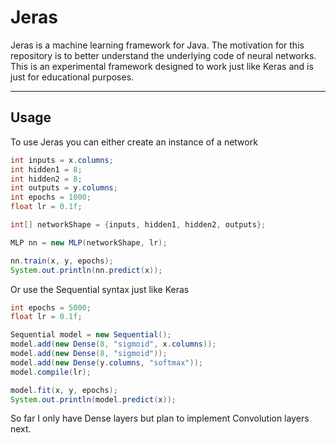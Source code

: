 # Jeras
Jeras is a machine learning framework for Java. The motivation for this repository is to better understand the underlying code of neural networks. This is an experimental framework designed to work just like Keras and is just for educational purposes.   
   
---   
   
## Usage
To use Jeras you can either create an instance of a network
```Java
int inputs = x.columns;
int hidden1 = 8;
int hidden2 = 8;
int outputs = y.columns;
int epochs = 1000;
float lr = 0.1f;

int[] networkShape = {inputs, hidden1, hidden2, outputs};

MLP nn = new MLP(networkShape, lr);

nn.train(x, y, epochs);
System.out.println(nn.predict(x));
```
   
Or use the Sequential syntax just like Keras  
```Java
int epochs = 5000;
float lr = 0.1f;

Sequential model = new Sequential();
model.add(new Dense(8, "sigmoid", x.columns));
model.add(new Dense(8, "sigmoid"));
model.add(new Dense(y.columns, "softmax"));
model.compile(lr);

model.fit(x, y, epochs);
System.out.println(model.predict(x));
```

So far I only have Dense layers but plan to implement Convolution layers next.

